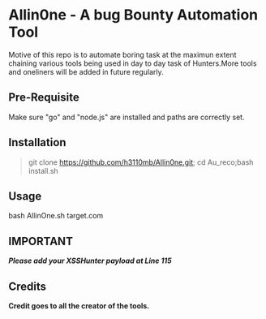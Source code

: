# Allin0ne - A bug Bounty Automation Tool

Motive of this repo is to automate boring task at the maximun extent chaining various tools being used in day to day task of Hunters.More tools and oneliners will be added in future regularly.

Pre-Requisite
---
Make sure "go" and "node.js" are installed and paths are correctly set.


Installation
---
> git clone https://github.com/h3110mb/Allin0ne.git; cd Au_reco;bash install.sh


Usage
---
bash AllinOne.sh target.com

IMPORTANT
---
***Please add your XSSHunter payload at Line 115***

Credits
---
**Credit goes to all the creator of the tools.**
